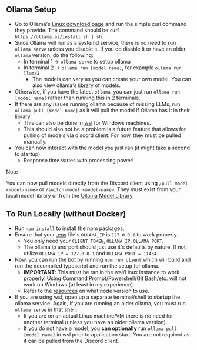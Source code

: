## Ollama Setup
* Go to Ollama's [Linux download page](https://ollama.ai/download/linux) and run the simple curl command they provide. The command should be `curl https://ollama.ai/install.sh | sh`.
* Since Ollama will run as a systemd service, there is no need to run `ollama serve` unless you disable it. If you do disable it or have an older `ollama` version, do the following:
    * In terminal 1 -> `ollama serve` to setup ollama
    * In terminal 2 -> `ollama run [model name]`, for example `ollama run llama2`
        * The models can vary as you can create your own model. You can also view ollama's [library](https://ollama.ai/library) of models.
* Otherwise, if you have the latest `ollama`, you can just run `ollama run [model name]` rather than running this in 2 terminals.
* If there are any issues running ollama because of missing LLMs, run `ollama pull [model name]` as it will pull the model if Ollama has it in their library.
    * This can also be done in [wsl](https://learn.microsoft.com/en-us/windows/wsl/install) for Windows machines.
    * This should also not be a problem is a future feature that allows for pulling of models via discord client. For now, they must be pulled manually.
* You can now interact with the model you just ran (it might take a second to startup).
    * Response time varies with processing power!

> [!NOTE]  
> You can now pull models directly from the Discord client using `/pull-model <model-name>` or `/switch-model <model-name>`. They must exist from your local model library or from the [Ollama Model Library](https://ollama.com/library)

## To Run Locally (without Docker)
* Run `npm install` to install the npm packages.
* Ensure that your [.env](../.env.sample) file's `OLLAMA_IP` is `127.0.0.1` to work properly.
    * You only need your `CLIENT_TOKEN`, `OLLAMA_IP`, `OLLAMA_PORT`.
    * The ollama ip and port should just use it's defaults by nature. If not, utilize `OLLAMA_IP = 127.0.0.1` and `OLLAMA_PORT = 11434`.
* Now, you can run the bot by running `npm run client` which will build and run the decompiled typescript and run the setup for ollama.
    * **IMPORTANT**: This must be ran in the wsl/Linux instance to work properly! Using Command Prompt/Powershell/Git Bash/etc. will not work on Windows (at least in my experience).
    * Refer to the [resources](../README.md#resources) on what node version to use.
* If you are using wsl, open up a separate terminal/shell to startup the ollama service. Again, if you are running an older ollama, you must run `ollama serve` in that shell.
    * If you are on an actual Linux machine/VM there is no need for another terminal (unless you have an older ollama version).
    * If you do not have a model, you **can optionally** run `ollama pull [model name]` in wsl prior to application start. You are not required as it can be pulled from the Discord client.